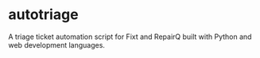 # autotriage
A triage ticket automation script for Fixt and RepairQ built with Python and web development languages.
